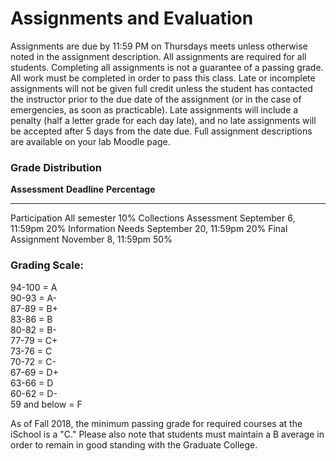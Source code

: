 # Assignments and Evaluation

Assignments are due by 11:59 PM on Thursdays meets unless otherwise
noted in the assignment description. All assignments are required for
all students. Completing all assignments is not a guarantee of a passing
grade. All work must be completed in order to pass this class. Late or
incomplete assignments will not be given full credit unless the student
has contacted the instructor prior to the due date of the assignment (or
in the case of emergencies, as soon as practicable). Late assignments
will include a penalty (half a letter grade for each day late), and no
late assignments will be accepted after 5 days from the date due. Full
assignment descriptions are available on your lab Moodle page.

### Grade Distribution

  **Assessment**           **Deadline**            **Percentage**
  ------------------------ ----------------------- ----------------
  Participation            All semester            10%
  Collections Assessment   September 6, 11:59pm    20%
  Information Needs        September 20, 11:59pm   20%
  Final Assignment         November 8, 11:59pm     50%

### Grading Scale:

94-100 = A\
90-93 = A-\
87-89 = B+\
83-86 = B\
80-82 = B-\
77-79 = C+\
73-76 = C\
70-72 = C-\
67-69 = D+\
63-66 = D\
60-62 = D-\
59 and below = F

As of Fall 2018, the minimum passing grade for required courses at the
iSchool is a "C." Please also note that students must maintain a B
average in order to remain in good standing with the Graduate College.
